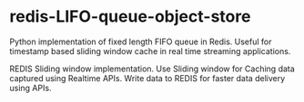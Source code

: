 # redis-LIFO-queue-object-store
Python implementation of fixed length FIFO queue in Redis. Useful for timestamp based sliding window cache in real time streaming applications.

REDIS Sliding window implementation.
Use Sliding window for Caching data captured using Realtime APIs. Write data to REDIS for faster data delivery using APIs.
